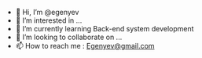 - 👋 Hi, I’m @egenyev
- 👀 I’m interested in ...
- 🌱 I’m currently learning Back-end system development
- 💞️ I’m looking to collaborate on ...
- 📫 How to reach me : Egenyev@gmail.com

<!---
egenyev/egenyev is a ✨ special ✨ repository because its `README.md` (this file) appears on your GitHub profile.
You can click the Preview link to take a look at your changes.
--->
